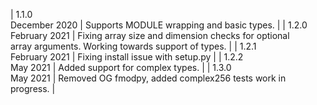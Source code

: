 | 1.1.0<br>December 2020 | Supports MODULE wrapping and basic types. |
| 1.2.0<br>February 2021 | Fixing array size and dimension checks for optional <br> array arguments. Working towards support of types. |
| 1.2.1<br>February 2021 | Fixing install issue with setup.py |
| 1.2.2<br>May 2021 | Added support for complex types. |
| 1.3.0<br>May 2021 | Removed OG fmodpy, added complex256 tests work in <br> progress. |
